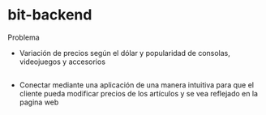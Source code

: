 # bit-backend

Problema
- Variación de precios según el dólar y popularidad de consolas, videojuegos y accesorios

##

- Conectar mediante una aplicación de una manera intuitiva para que el cliente pueda modificar precios de los artículos y se vea reflejado en la pagina web 


